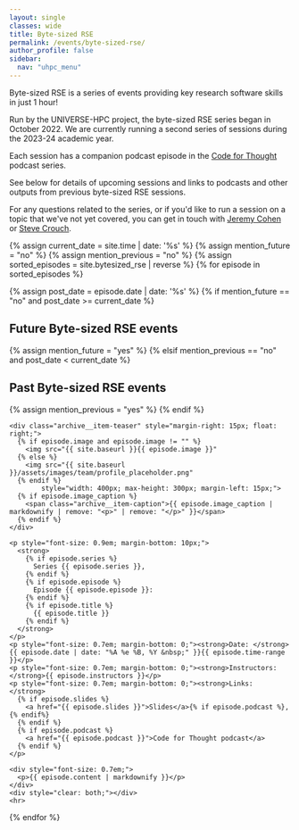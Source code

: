 ```yaml
---
layout: single
classes: wide
title: Byte-sized RSE
permalink: /events/byte-sized-rse/
author_profile: false
sidebar:
  nav: "uhpc_menu"
---
```


Byte-sized RSE is a series of events providing key research software skills in 
just 1 hour!

Run by the UNIVERSE-HPC project, the byte-sized RSE series began in October 2022. We
are currently running a second series of sessions during the 2023-24 academic
year. 

Each session has a companion podcast episode in the [Code for Thought](https://codeforthought.buzzsprout.com/) 
podcast series.

See below for details of upcoming sessions and links to podcasts and other 
outputs from previous byte-sized RSE sessions.

For any questions related to the series, or if you'd like to run a session on a 
topic that we've not yet covered, you can get in touch with 
[Jeremy Cohen](https://www.imperial.ac.uk/people/jeremy.cohen) or 
[Steve Crouch](https://www.software.ac.uk/our-people/steve-crouch).

{% assign current_date = site.time | date: '%s' %}
{% assign mention_future = "no" %}
{% assign mention_previous = "no" %}
{% assign sorted_episodes = site.bytesized_rse | reverse %}
{% for episode in sorted_episodes %}

  {% assign post_date = episode.date | date: '%s' %}
  {% if mention_future == "no" and post_date >= current_date %}
  <div>
    <h2>Future Byte-sized RSE events</h2>
  </div>
  {% assign mention_future = "yes" %}
  {% elsif mention_previous == "no" and post_date < current_date %}
  <div>
    <h2>Past Byte-sized RSE events</h2>
  </div>
  {% assign mention_previous = "yes" %}
  {% endif %}

  <div>

    <div class="archive__item-teaser" style="margin-right: 15px; float: right;">
      {% if episode.image and episode.image != "" %}
        <img src="{{ site.baseurl }}{{ episode.image }}"
      {% else %}
        <img src="{{ site.baseurl }}/assets/images/team/profile_placeholder.png"
      {% endif %}
            style="width: 400px; max-height: 300px; margin-left: 15px;">
      {% if episode.image_caption %}
        <span class="archive__item-caption">{{ episode.image_caption | markdownify | remove: "<p>" | remove: "</p>" }}</span>
      {% endif %}
    </div>

    <p style="font-size: 0.9em; margin-bottom: 10px;">
      <strong>
        {% if episode.series %}
          Series {{ episode.series }},
        {% endif %}
        {% if episode.episode %}
          Episode {{ episode.episode }}:
        {% endif %}
        {% if episode.title %}
          {{ episode.title }}
        {% endif %}
      </strong>
    </p>
    <p style="font-size: 0.7em; margin-bottom: 0;"><strong>Date: </strong>{{ episode.date | date: "%A %e %B, %Y &nbsp;" }}{{ episode.time-range }}</p>
    <p style="font-size: 0.7em; margin-bottom: 0;"><strong>Instructors: </strong>{{ episode.instructors }}</p>
    <p style="font-size: 0.7em; margin-bottom: 0;"><strong>Links: </strong>
      {% if episode.slides %}
        <a href="{{ episode.slides }}">Slides</a>{% if episode.podcast %},{% endif%}
      {% endif %}
      {% if episode.podcast %}
        <a href="{{ episode.podcast }}">Code for Thought podcast</a>
      {% endif %}
    </p>

    <div style="font-size: 0.7em;">
      <p>{{ episode.content | markdownify }}</p>
    </div>
    <div style="clear: both;"></div>
    <hr>

  </div>

{% endfor %}
